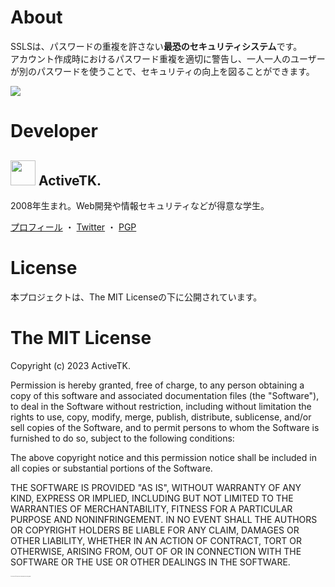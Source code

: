 # About
SSLSは、パスワードの重複を許さない<b>最恐のセキュリティシステム</b>です。<br>
アカウント作成時におけるパスワード重複を適切に警告し、一人一人のユーザーが別のパスワードを使うことで、セキュリティの向上を図ることができます。

<img src="https://cdn.jsdelivr.net/gh/ActiveTK/SSLS@main/objects/image/secure-login.png" style="width:auto;height:auto;">

# Developer
<h2>
  <img style="width:40px;height:40px;" src="https://www.activetk.jp/icon/activetk-v2_40x40.png">
  ActiveTK.
</h2>

2008年生まれ。Web開発や情報セキュリティなどが得意な学生。

[プロフィール](https://profile.activetk.jp/) ・ [Twitter](https://twitter.com/ActiveTK5929) ・ [PGP](https://www.activetk.jp/pgp)

# License
本プロジェクトは、The MIT Licenseの下に公開されています。

# The MIT License
Copyright (c) 2023 ActiveTK.

Permission is hereby granted, free of charge, to any person obtaining a copy of this software and associated documentation files (the "Software"), to deal in the Software without restriction, including without limitation the rights to use, copy, modify, merge, publish, distribute, sublicense, and/or sell copies of the Software, and to permit persons to whom the Software is furnished to do so, subject to the following conditions:

The above copyright notice and this permission notice shall be included in all copies or substantial portions of the Software.

THE SOFTWARE IS PROVIDED "AS IS", WITHOUT WARRANTY OF ANY KIND, EXPRESS OR IMPLIED, INCLUDING BUT NOT LIMITED TO THE WARRANTIES OF MERCHANTABILITY, FITNESS FOR A PARTICULAR PURPOSE AND NONINFRINGEMENT. IN NO EVENT SHALL THE AUTHORS OR COPYRIGHT HOLDERS BE LIABLE FOR ANY CLAIM, DAMAGES OR OTHER LIABILITY, WHETHER IN AN ACTION OF CONTRACT, TORT OR OTHERWISE, ARISING FROM, OUT OF OR IN CONNECTION WITH THE SOFTWARE OR THE USE OR OTHER DEALINGS IN THE SOFTWARE.

<span style="font-size:1px;" align="right">Ĉi tiu retejo estas falsa kaj havas nenion komunan kun realaj gravuloj.</span>
